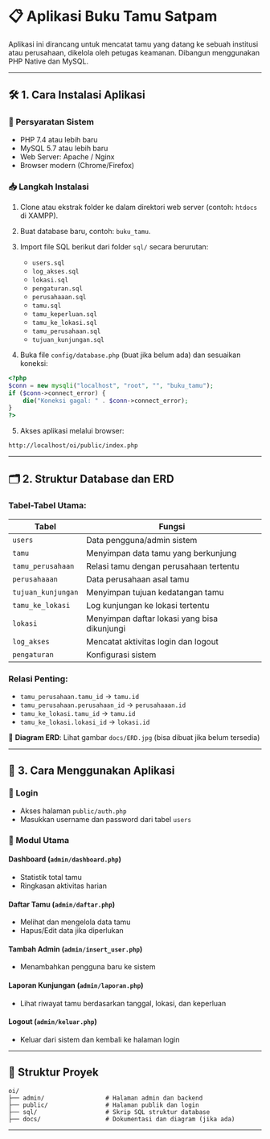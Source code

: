 # 📋 Aplikasi Buku Tamu Satpam

Aplikasi ini dirancang untuk mencatat tamu yang datang ke sebuah institusi atau perusahaan, dikelola oleh petugas keamanan. Dibangun menggunakan PHP Native dan MySQL.

---

## 🛠️ 1. Cara Instalasi Aplikasi

### 📌 Persyaratan Sistem
- PHP 7.4 atau lebih baru
- MySQL 5.7 atau lebih baru
- Web Server: Apache / Nginx
- Browser modern (Chrome/Firefox)

### 📥 Langkah Instalasi

1. Clone atau ekstrak folder ke dalam direktori web server (contoh: `htdocs` di XAMPP).
2. Buat database baru, contoh: `buku_tamu`.
3. Import file SQL berikut dari folder `sql/` secara berurutan:
   - `users.sql`
   - `log_akses.sql`
   - `lokasi.sql`
   - `pengaturan.sql`
   - `perusahaaan.sql`
   - `tamu.sql`
   - `tamu_keperluan.sql`
   - `tamu_ke_lokasi.sql`
   - `tamu_perusahaan.sql`
   - `tujuan_kunjungan.sql`

4. Buka file `config/database.php` (buat jika belum ada) dan sesuaikan koneksi:
```php
<?php
$conn = new mysqli("localhost", "root", "", "buku_tamu");
if ($conn->connect_error) {
    die("Koneksi gagal: " . $conn->connect_error);
}
?>
```

5. Akses aplikasi melalui browser:
```
http://localhost/oi/public/index.php
```

---

## 🗂️ 2. Struktur Database dan ERD

### Tabel-Tabel Utama:

| Tabel                  | Fungsi                                                  |
|------------------------|----------------------------------------------------------|
| `users`                | Data pengguna/admin sistem                               |
| `tamu`                 | Menyimpan data tamu yang berkunjung                      |
| `tamu_perusahaan`      | Relasi tamu dengan perusahaan tertentu                   |
| `perusahaaan`          | Data perusahaan asal tamu                                |
| `tujuan_kunjungan`     | Menyimpan tujuan kedatangan tamu                         |
| `tamu_ke_lokasi`       | Log kunjungan ke lokasi tertentu                         |
| `lokasi`               | Menyimpan daftar lokasi yang bisa dikunjungi             |
| `log_akses`            | Mencatat aktivitas login dan logout                      |
| `pengaturan`           | Konfigurasi sistem                                       |

### Relasi Penting:
- `tamu_perusahaan.tamu_id` → `tamu.id`
- `tamu_perusahaan.perusahaan_id` → `perusahaaan.id`
- `tamu_ke_lokasi.tamu_id` → `tamu.id`
- `tamu_ke_lokasi.lokasi_id` → `lokasi.id`

📌 **Diagram ERD**: Lihat gambar `docs/ERD.jpg` (bisa dibuat jika belum tersedia)

---

## 🧭 3. Cara Menggunakan Aplikasi

### 🔐 Login
- Akses halaman `public/auth.php`
- Masukkan username dan password dari tabel `users`

### 📌 Modul Utama

#### Dashboard (`admin/dashboard.php`)
- Statistik total tamu
- Ringkasan aktivitas harian

#### Daftar Tamu (`admin/daftar.php`)
- Melihat dan mengelola data tamu
- Hapus/Edit data jika diperlukan

#### Tambah Admin (`admin/insert_user.php`)
- Menambahkan pengguna baru ke sistem

#### Laporan Kunjungan (`admin/laporan.php`)
- Lihat riwayat tamu berdasarkan tanggal, lokasi, dan keperluan

#### Logout (`admin/keluar.php`)
- Keluar dari sistem dan kembali ke halaman login

---

## 📂 Struktur Proyek

```
oi/
├── admin/                 # Halaman admin dan backend
├── public/                # Halaman publik dan login
├── sql/                   # Skrip SQL struktur database
├── docs/                  # Dokumentasi dan diagram (jika ada)
```

---
